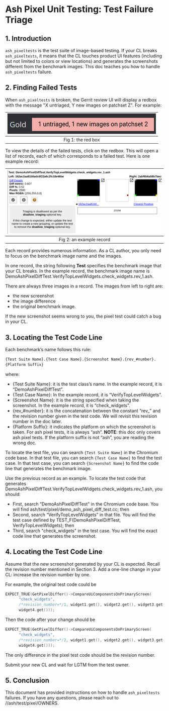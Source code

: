 # Ash Pixel Unit Testing: Test Failure Triage

## 1. Introduction

`ash_pixeltests` is the test suite of image-based testing. If your CL breaks
`ash_pixeltests`, it means that the CL touches product UI features (including
but not limited to colors or view locations) and generates the screenshots
different from the benchmark images. This doc teaches you how to handle
`ash_pixeltests` failure.

## 2. Finding Failed Tests

When `ash_pixeltests` is broken, the Gerrit review UI will display a redbox with
the message "X untriaged, Y new images on patchset Z". For example:

|    ![Alt](markdown_resources/triage_intro/fig1.png)    |
| :---------------------------------------: |
| Fig 1: the red box |

To view the details of the failed tests, click on the redbox. This will open a
list of records, each of which corresponds to a failed test. Here is one example
record:

|    ![Alt](markdown_resources/triage_intro/fig2.png)    |
| :---------------------------------------: |
| Fig 2: an example record |

Each record provides numerous information. As a CL author, you only need to
focus on the benchmark image name and the images.

In one record, the string following **Test** specifies the benchmark image that
your CL breaks. In the example record, the benchmark image name is
DemoAshPixelDiffTest.VerifyTopLevelWidgets.check_widgets.rev_1.ash.

There are always three images in a record. The images from left to right are:
- the new screenshot
- the image difference
- the original benchmark image.

If the new screenshot seems wrong to you, the pixel test could catch a bug in
your CL.

## 3. Locating the Test Code Line

Each benchmark’s name follows this rule:
~~~txt
{Test Suite Name}.{Test Case Name}.{Screenshot Name}.{rev_#number}.
{Platform Suffix}
~~~

where:
- {Test Suite Name}: it is the test class’s name. In the example record, it is
“DemoAshPixelDiffTest”.
- {Test Case Name}: In the example record, it is “VerifyTopLevelWidgets”.
- {Screenshot Name}: it is the string specified when taking the screenshot. In
the example record, it is “check_widgets”.
- {rev_#number}: it is the concatenation between the constant “rev_” and the
revision number given in the test code. We will revisit this revision number in
the doc later.
- {Platform Suffix}: it indicates the platform on which the screenshot is taken.
For ash pixel tests, it is always “ash”. **NOTE**: this doc only covers ash
pixel tests. If the platform suffix is not “ash”, you are reading the wrong doc.

To locate the test file, you can search `{Test Suite Name}` in the Chromium code
base. In that test file, you can search `{Test Case Name}` to find the test
case. In that test case, you can search `{Screenshot Name}` to find the code
line that generates the benchmark image.

Use the previous record as an example. To locate the test code that generates
DemoAshPixelDiffTest.VerifyTopLevelWidgets.check_widgets.rev_1.ash, you should:
- First, search “DemoAshPixelDiffTest” in the Chromium code base. You will find
ash/test/pixel/demo_ash_pixel_diff_test.cc; then
- Second, search “VerifyTopLevelWidgets” in that file. You will find the test
case defined by TEST_F(DemoAshPixelDiffTest, VerifyTopLevelWidgets); then
- Third, search "check_widgets" in the test case. You will find the exact code
line that generates the screenshot.

## 4. Locating the Test Code Line

Assume that the new screenshot generated by your CL is expected. Recall the
revision number mentioned in Section 3. Add a one-line change in your CL:
increase the revision number by one.

For example, the original test code could be

~~~c++
EXPECT_TRUE(GetPixelDiffer()->CompareUiComponentsOnPrimaryScreen(
      "check_widgets",
      /*revision_number=*/1, widget1.get(), widget2.get(), widget3.get(),
      widget4.get()));
~~~

Then the code after your change should be

~~~c++
EXPECT_TRUE(GetPixelDiffer()->CompareUiComponentsOnPrimaryScreen(
      "check_widgets",
      /*revision_number=*/2, widget1.get(), widget2.get(), widget3.get(),
      widget4.get()));
~~~

The only difference in the pixel test code should be the revision number.

Submit your new CL and wait for LGTM from the test owner.

## 5. Conclusion

This document has provided instructions on how to handle `ash_pixeltests`
failures. If you have any questions, please reach out to
//ash/test/pixel/OWNERS.
